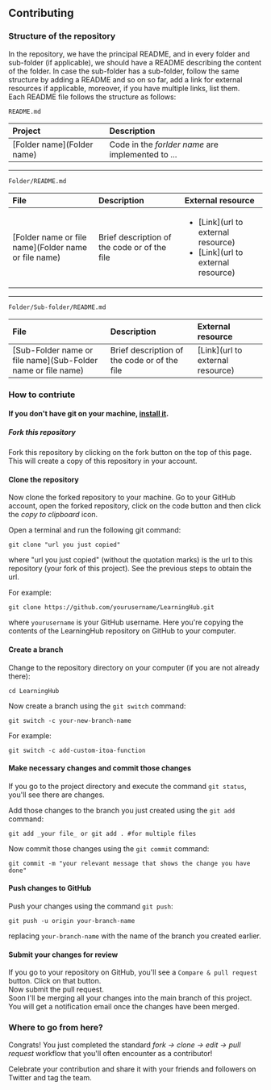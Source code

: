 ## Contributing

### Structure of the repository
In the repository, we have the principal README, and in every folder and sub-folder (if applicable), we should have a README describing the content of the folder.
In case the sub-folder has a sub-folder, follow the same structure by adding a README and so on so far, add a link for external resources if applicable, moreover, 
if you have multiple links, list them.  
Each README file follows the structure as follows:

`README.md`

| Project    | Description    |
| :--- | :--- |
|[Folder name](Folder name)|Code in the _forlder name_ are implemented to ...|

---

`Folder/README.md`

| File    | Description    | External resource |
| :--- | :--- | :--- |
|[Folder name or file name](Folder name or file name)| Brief description of the code or of the file | <ul> <li>[Link](url to external resource)</li> <li>[Link](url to external resource)</li> |

---

`Folder/Sub-folder/README.md`

| File    | Description    | External resource |
| :--- | :--- | :--- |
|[Sub-Folder name or file name](Sub-Folder name or file name)| Brief description of the code or of the file | [Link](url to external resource) |

### How to contriute

#### If you don't have git on your machine, [install it](https://docs.github.com/en/get-started/quickstart/set-up-git).

##### Fork this repository

Fork this repository by clicking on the fork button on the top of this page.
This will create a copy of this repository in your account.

#### Clone the repository

Now clone the forked repository to your machine. Go to your GitHub account, open the forked repository, click on the code button and then click the _copy to clipboard_ icon.

Open a terminal and run the following git command:

```
git clone "url you just copied"
```

where "url you just copied" (without the quotation marks) is the url to this repository (your fork of this project). See the previous steps to obtain the url.

For example:

```
git clone https://github.com/yourusername/LearningHub.git
```

where `yourusername` is your GitHub username. Here you're copying the contents of the LearningHub repository on GitHub to your computer.

#### Create a branch

Change to the repository directory on your computer (if you are not already there):

```
cd LearningHub
```

Now create a branch using the `git switch` command:

```
git switch -c your-new-branch-name
```

For example:

```
git switch -c add-custom-itoa-function
```

#### Make necessary changes and commit those changes

If you go to the project directory and execute the command `git status`, you'll see there are changes.

Add those changes to the branch you just created using the `git add` command:

```
git add _your file_ or git add . #for multiple files
```
Now commit those changes using the `git commit` command:

```
git commit -m "your relevant message that shows the change you have done"
```

#### Push changes to GitHub

Push your changes using the command `git push`:

```
git push -u origin your-branch-name
```

replacing `your-branch-name` with the name of the branch you created earlier.

#### Submit your changes for review

If you go to your repository on GitHub, you'll see a `Compare & pull request` button. Click on that button.  
Now submit the pull request.  
Soon I'll be merging all your changes into the main branch of this project. You will get a notification email once the changes have been merged.

### Where to go from here?

Congrats! You just completed the standard _fork -> clone -> edit -> pull request_ workflow that you'll often encounter as a contributor!

Celebrate your contribution and share it with your friends and followers on Twitter and tag the team.
